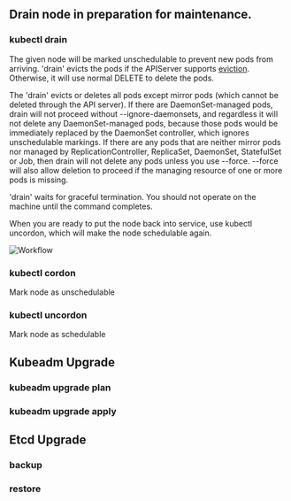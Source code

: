 
## Drain node in preparation for maintenance.

### kubectl drain

The given node will be marked unschedulable to prevent new pods from arriving.
'drain' evicts the pods if the APIServer supports
[eviction](http://kubernetes.io/docs/admin/disruptions/). Otherwise, it will use normal
DELETE to delete the pods.

The 'drain' evicts or deletes all pods except mirror pods (which cannot be deleted through
the API server).  If there are DaemonSet-managed pods, drain will not proceed
without --ignore-daemonsets, and regardless it will not delete any
DaemonSet-managed pods, because those pods would be immediately replaced by the
DaemonSet controller, which ignores unschedulable markings.  If there are any
pods that are neither mirror pods nor managed by ReplicationController,
ReplicaSet, DaemonSet, StatefulSet or Job, then drain will not delete any pods unless you
use --force.  --force will also allow deletion to proceed if the managing resource of one
or more pods is missing.

'drain' waits for graceful termination. You should not operate on the machine until
the command completes.

When you are ready to put the node back into service, use kubectl uncordon, which
will make the node schedulable again.

![Workflow](http://kubernetes.io/images/docs/kubectl_drain.svg)

### kubectl cordon

Mark node as unschedulable

### kubectl uncordon

Mark node as schedulable

## Kubeadm Upgrade

### kubeadm upgrade plan
### kubeadm upgrade apply

## Etcd Upgrade

### backup
### restore

